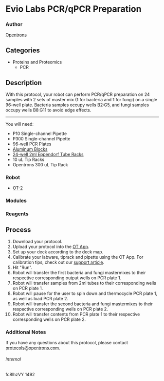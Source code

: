 # Evio Labs PCR/qPCR Preparation

### Author
[Opentrons](http://www.opentrons.com/)

## Categories
* Proteins and Proteomics
    * PCR

## Description
With this protocol, your robot can perform PCR/qPCR preparation on 24 samples with 2 sets of master mix (1 for bacteria and 1 for fungi) on a single 96-well plate. Bacteria samples occupy wells B2:G5, and fungi samples occupy wells B8:G11 to avoid edge effects.

---

You will need:
* P10 Single-channel Pipette
* P300 Single-channel Pipette
* 96-well PCR Plates
* [Aluminum Blocks](https://shop.opentrons.com/collections/hardware-modules/products/aluminum-block-set)
* [24-well 2ml Eppendorf Tube Racks](https://shop.opentrons.com/collections/opentrons-tips/products/tube-rack-set-1)
* 10 uL Tip Racks
* Opentrons 300 uL Tip Rack


### Robot
* [OT-2](https://opentrons.com/ot-2)

### Modules

### Reagents

## Process
1. Download your protocol.
2. Upload your protocol into the [OT App](https://opentrons.com/ot-app).
3. Set up your deck according to the deck map.
4. Calibrate your labware, tiprack and pipette using the OT App. For calibration tips, check out our [support article](https://support.opentrons.com/ot-2/getting-started-software-setup/deck-calibration).
5. Hit "Run".
6. Robot will transfer the first bacteria and fungi mastermixes to their respective corresponding output wells on PCR plate 1.
7. Robot will transfer samples from 2ml tubes to their corresponding wells on PCR plate 1.
8. Robot will pause for the user to spin down and thermocycle PCR plate 1, as well as load PCR plate 2.
9. Robot will transfer the second bacteria and fungi mastermixes to their respective corresponding wells on PCR plate 2.
10. Robot will transfer contents from PCR plate 1 to their respective corresponding wells on PCR plate 2.


### Additional Notes

If you have any questions about this protocol, please contact protocols@opentrons.com.

###### Internal
fc8lhzVY
1492
